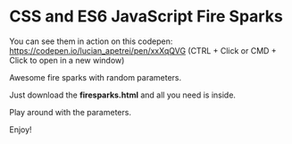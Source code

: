 # CSS and ES6 JavaScript Fire Sparks

You can see them in action on this codepen:<br>
https://codepen.io/lucian_apetrei/pen/xxXqQVG (CTRL + Click or CMD + Click to open in a new window)

Awesome fire sparks with random parameters.

Just download the **firesparks.html** and all you need is inside.

Play around with the parameters.

Enjoy!
